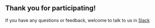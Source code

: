 ## Thank you for participating!

If you have any questions or feedback, welcome to talk to us in [Slack](https://shifuproj.slack.com/archives/C04N5AJJL8Y)

